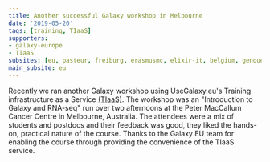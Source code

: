 ```yaml
---
title: Another successful Galaxy workshop in Melbourne
date: '2019-05-20'
tags: [training, TIaaS]
supporters:
- galaxy-europe
- TIaaS
subsites: [eu, pasteur, freiburg, erasmusmc, elixir-it, belgium, genouest]
main_subsite: eu
---
```


Recently we ran another Galaxy workshop using UseGalaxy.eu's Training infrastructure as a Service [(TIaaS)](https://galaxyproject.eu/tiaas). The workshop was an "Introduction to Galaxy and RNA-seq" run over two afternoons at the Peter MacCallum Cancer Centre in Melbourne, Australia. The attendees were a mix of students and postdocs and their feedback was good, they liked the hands-on, practical nature of the course. Thanks to the Galaxy EU team for enabling the course through providing the convenience of the TIaaS service.

